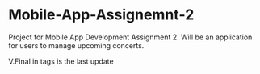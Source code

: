 # Mobile-App-Assignemnt-2
Project for Mobile App Development Assignment 2. Will be an application for users to manage upcoming concerts.

V.Final in tags is the last update
